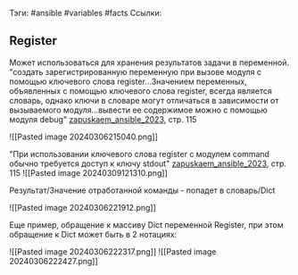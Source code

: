 Тэги: #ansible #variables #facts
Ссылки: 

## Register
Может использоваться для хранения результатов задачи в переменной. 
"создать зарегистрированную переменную при вызове модуля с помощью 
ключевого слова register...Значением переменных, объявленных с помощью ключевого слова register, всегда является словарь, однако ключи в словаре могут отличаться в зависимости от вызываемого модуля...вывести ее содержимое можно с помощью модуля debug" [zapuskaem_ansible_2023](E:\Study\Linux\zapuskaem_ansible_2023.pdf), стр. 115

![[Pasted image 20240306215040.png]]

"При использовании ключевого слова register с модулем command обычно требуется доступ к ключу stdout" [zapuskaem_ansible_2023](E:\Study\Linux\zapuskaem_ansible_2023.pdf), стр. 115
![[Pasted image 20240309121310.png]]

Результат/Значение отработанной команды - попадет в словарь/Dict

![[Pasted image 20240306221912.png]]

Еще пример, обращение к массиву Dict переменной Register, при этом обращение к Dict может быть в 2 нотациях:

![[Pasted image 20240306222317.png]]
![[Pasted image 20240306222427.png]]


